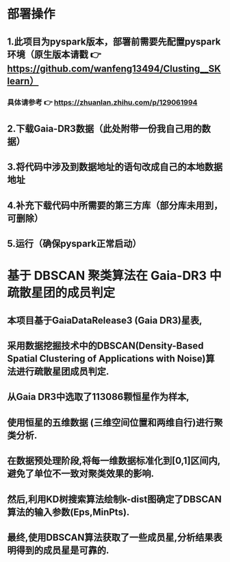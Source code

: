 # 部署操作
## 1.此项目为pyspark版本，部署前需要先配置pyspark环境（原生版本请戳 👉 https://github.com/wanfeng13494/Clusting__SKlearn）
   ### 具体请参考 👉 https://zhuanlan.zhihu.com/p/129061994
## 2.下载Gaia-DR3数据（此处附带一份我自己用的数据）
## 3.将代码中涉及到数据地址的语句改成自己的本地数据地址
## 4.补充下载代码中所需要的第三方库（部分库未用到，可删除）
## 5.运行（确保pyspark正常启动）

# 基于 DBSCAN 聚类算法在 Gaia-DR3 中疏散星团的成员判定
## 本项目基于GaiaDataRelease3 (Gaia DR3)星表,
## 采用数据挖掘技术中的DBSCAN(Density-Based Spatial Clustering of Applications with Noise)算法进行疏散星团成员判定.
## 从Gaia DR3中选取了113086颗恒星作为样本,
## 使用恒星的五维数据 (三维空间位置和两维自行)进行聚类分析.
## 在数据预处理阶段,将每一维数据标准化到[0,1]区间内,避免了单位不一致对聚类效果的影响.
## 然后,利用KD树搜索算法绘制k-dist图确定了DBSCAN算法的输入参数(Eps,MinPts).
## 最终,使用DBSCAN算法获取了一些成员星,分析结果表明得到的成员星是可靠的.
